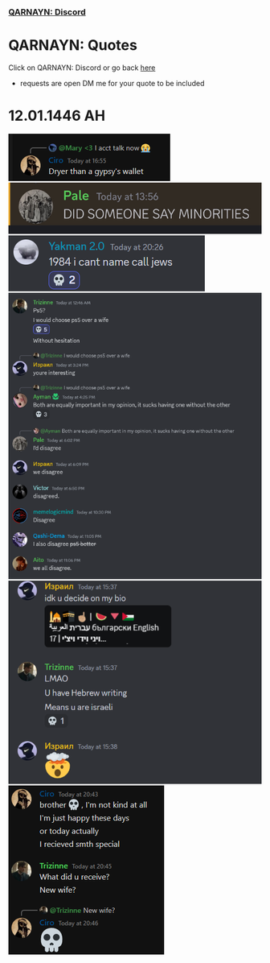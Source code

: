 <link rel="icon" href="../favicon.ico">
<link rel="stylesheet" href="https://dhulqarnayn.github.io/qarnayn/index.css">

### [QARNAYN: Discord](https://dhulqarnayn.github.io/qarnayn/DISCORD.html)

# QARNAYN: Quotes
Click on QARNAYN: Discord or go back [here](https://dhulqarnayn.github.io/qarnayn/DISCORD.html)
- requests are open DM me for your quote to be included

# 12.01.1446 AH
![Quote6](image6.png)
![Quote5](image5.png)
![Quote4](image4.png)
![Quote3](image3.png)
![Quote2](image2.png)
![Quote1](image1.png)